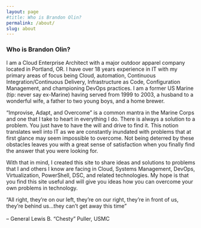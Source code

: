 ```yaml
---
layout: page
#title: Who is Brandon Olin?
permalink: /about/
slug: about
---
```


### Who is Brandon Olin?

I am a Cloud Enterprise Architect with a major outdoor apparel company located in Portland, OR. I have over 18 years experience in IT with my primary areas of focus being Cloud, automation, Continuous Integration/Continuous Delivery, Infrastructure as Code, Configuration Management, and championing DevOps practices. I am a former US Marine (tip: never say ex-Marine) having served from 1999 to 2003, a husband to a wonderful wife, a father to two young boys, and a home brewer.

“Improvise, Adapt, and Overcome” is a common mantra in the Marine Corps and one that I take to heart in everything I do. There is always a solution to a problem. You just have to have the will and drive to find it. This notion translates well into IT as we are constantly inundated with problems that at first glance may seem impossible to overcome. Not being deterred by these obstacles leaves you with a great sense of satisfaction when you finally find the answer that you were looking for.

With that in mind, I created this site to share ideas and solutions to problems that I and others I know are facing in Cloud, Systems Management, DevOps, Virtualization, PowerShell, DSC, and related technologies. My hope is that you find this site useful and will give you ideas how you can overcome your own problems in technology.

>
“All right, they’re on our left, they’re on our right, they’re in front of us, they’re behind us…they can’t get away this time”
<br/><br/>– General Lewis B. “Chesty” Puller, USMC
